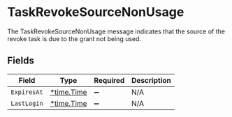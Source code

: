 # TaskRevokeSourceNonUsage

 The TaskRevokeSourceNonUsage message indicates that the source of the revoke task is due to the grant not being used.



## Fields

| Field                                      | Type                                       | Required                                   | Description                                |
| ------------------------------------------ | ------------------------------------------ | ------------------------------------------ | ------------------------------------------ |
| `ExpiresAt`                                | [*time.Time](https://pkg.go.dev/time#Time) | :heavy_minus_sign:                         | N/A                                        |
| `LastLogin`                                | [*time.Time](https://pkg.go.dev/time#Time) | :heavy_minus_sign:                         | N/A                                        |